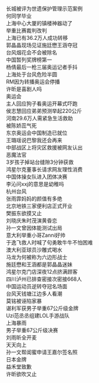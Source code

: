 长城被评为世遗保护管理示范案例  
何同学毕业  
上海中心大厦的镇楼神器动了  
举重比赛裁判改判  
上海已有36.2万人成功转移  
郭晶晶现场见证施廷懋王涵夺冠  
台风烟花会不会被除名  
中国暂列奖牌榜第一  
杨倩最后一枪三届奥运记者手抖  
上海处于台风危险半圆  
RM因为转播奥运会停播  
许昕是喜剧人吗  
奥运会  
主人回应狗子看奥运开幕式吓跑  
侯志慧回应弟弟预测举起220公斤  
河南29.6万人需紧急生活救助  
被陈娇蕊气死  
东京奥运会中国制造已就位  
王璐瑶说巴黎我还会再来  
中部战区上将灾区救援被网友认出  
恶魔法官  
3岁孩子掉站台缝隙3分钟获救  
鸿星尔克董事长请求网友理性消费  
中国体操女队进入团体决赛  
李沁问xxj的意思是幼稚吗  
杭州台风  
张雨霏妈妈的颜值有多绝  
北京地铁三家便利店正式开业  
樊振东欲摸又止  
刘晓庆朱时茂演黄昏恋  
孙一文曾因体能测试出局  
意大利举重小哥Zanni好帅  
于逸飞救人时喊了句勇敢牛牛不怕困难  
澳大利亚球员沙雕式喝水  
马龙为何被称为六边形战士  
施廷懋和王涵都是郭晶晶迷妹  
鸿星尔克门店深夜12点挤满顾客  
四川泸州已排查密接次密接668人  
中国运动员逆转夺冠名场面  
台风天钱塘江边多人看潮  
莫铭被诬陷家暴  
谌利军获男子举重67公斤级金牌  
Uzi范丞丞组建LOL手游战队  
上海暴雨  
男子举重67公斤级决赛  
刘雨昕全开麦  
天天向上  
孙一文帮闺蜜申请王嘉尔签名照  
日本金牌  
益禾堂致歉  
许昕欲吹又止  
